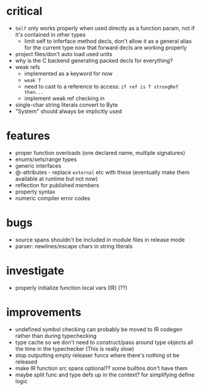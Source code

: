 # critical
* `Self` only works properly when used directly as a function param, not if it's contained in other types
  * limit self to inferface method decls, don't allow it as a general alias for the current type now that forward
    decls are working properly
* project files/don't auto load used units
* why is the C backend generating packed decls for everything? 
* weak refs
  * implemented as a keyword for now
  * `weak T`
  * need to cast to a reference to access: `if ref is T strongRef then...`
  * implement weak ref checking in 
* single-char string literals convert to Byte
* "System" should always be implicitly used

# features
* proper function overloads (one declared name, multiple signatures)
* enums/sets/range types
* generic interfaces
* @-attributes - replace `external` etc with these (eventually make them available at runtime but not now)
* reflection for published members
* property syntax
* numeric compiler error codes

# bugs
* source spans shouldn't be included in module files in release mode
* parser: newlines/escape chars in string literals

# investigate
* properly initialize function local vars (IR) (??)

# improvements
* undefined symbol checking can probably be moved to IR codegen rather than during typechecking 
* type cache so we don't need to construct/pass around type objects all the time in the typechecker (This is really slow)
* stop outputting empty releaser funcs where there's nothing ot be released
* make IR function src spans optional?? some builtins don't have them
* maybe split func and type defs up in the context? for simplifying define logic
